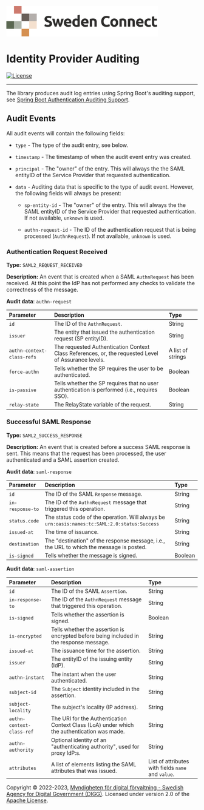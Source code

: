 ![Logo](images/sweden-connect.png)

# Identity Provider Auditing

[![License](https://img.shields.io/badge/License-Apache%202.0-blue.svg)](https://opensource.org/licenses/Apache-2.0)

-----

The library produces audit log entries using Spring Boot's auditing support, see 
[Spring Boot Authentication Auditing Support](https://www.baeldung.com/spring-boot-authentication-audit).

## Audit Events

All audit events will contain the following fields:

- `type` - The type of the audit entry, see below.

- `timestamp` - The timestamp of when the audit event entry was created.

- `principal` - The "owner" of the entry. This will always the the SAML entityID of the Service 
Provider that requested authentication.

- `data` - Auditing data that is specific to the type of audit event. However, the following fields
will always be present:

  - `sp-entity-id` - The "owner" of the entry. This will always the the SAML entityID of the Service Provider that requested authentication. If not available, `unknown` is used.
  
  - `authn-request-id` - The ID of the authentication request that is being processed (`AuthnRequest`). If not available, `unknown` is used.

### Authentication Request Received

**Type:** `SAML2_REQUEST_RECEIVED`

**Description:** An event that is created when a SAML `AuthnRequest` has been received. At this point
the IdP has not performed any checks to validate the correctness of the message.

**Audit data**: `authn-request`

| Parameter | Description | Type |
| :--- | :--- | :--- |
| `id` | The ID of the `AuthnRequest`. | String |
| `issuer` | The entity that issued the authentication request (SP entityID). | String |
| `authn-context-class-refs` | The requested Authentication Context Class References, or, the requested Level of Assurance levels. | A list of strings |
| `force-authn` | Tells whether the SP requires the user to be authenticated. | Boolean |
| `is-passive` | Tells whether the SP requires that no user authentication is performed (i.e., requires SSO). | Boolean |
| `relay-state` | The RelayState variable of the request. | String |

### Successful SAML Response

**Type:** `SAML2_SUCCESS_RESPONSE`

**Description:** An event that is created before a success SAML response is sent. This means that the
request has been processed, the user authenticated and a SAML assertion created.

**Audit data**: `saml-response`

| Parameter | Description | Type |
| :--- | :--- | :--- |
| `id` | The ID of the SAML `Response` message. | String |
| `in-response-to` | The ID of the `AuthnRequest` message that triggered this operation. | String |
| `status.code` | The status code of the operation. Will always be `urn:oasis:names:tc:SAML:2.0:status:Success` | String |
| `issued-at` | The time of issuance. | String |
| `destination` | The "destination" of the response message, i.e., the URL to which the message is posted. | String |
| `is-signed` | Tells whether the message is signed. | Boolean |

**Audit data**: `saml-assertion`

| Parameter | Description | Type |
| :--- | :--- | :--- |
| `id` | The ID of the SAML `Assertion`. | String |
| `in-response-to` | The ID of the `AuthnRequest` message that triggered this operation. | String |
| `is-signed` | Tells whether the assertion is signed. | Boolean |
| `is-encrypted` | Tells whether the assertion is encrypted before being included in the response message. | String |
| `issued-at` | The issuance time for the assertion. | String |
| `issuer` | The entityID of the issuing entity (IdP). | String |
| `authn-instant` | The instant when the user authenticated. | String |
| `subject-id` | The `Subject` identity included in the assertion. | String |
| `subject-locality` | The subject's locality (IP address). | String |
| `authn-context-class-ref` | The URI for the Authentication Context Class (LoA) under which the authentication was made. | String |
| `authn-authority` | Optional identity of an "authenticating authority", used for proxy IdP:s. | String |
| `attributes` | A list of elements listing the SAML attributes that was issued. | List of attributes with fields `name` and `value`. |


Copyright &copy; 2022-2023, [Myndigheten för digital förvaltning - Swedish Agency for Digital Government (DIGG)](http://www.digg.se). Licensed under version 2.0 of the [Apache License](http://www.apache.org/licenses/LICENSE-2.0).
